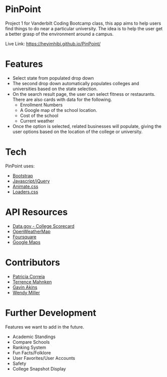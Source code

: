 # PinPoint
Project 1 for Vanderbilt Coding Bootcamp class, this app aims to help users find things to do near a particular university. The idea is to help the user get a better grasp of the environment around a campus.  
  
Live Link: https://heyimhibi.github.io/PinPoint/

# Features

  * Select state from populated drop down
  * The second drop down automatically populates colleges and universities based on the state selection.
  * On the search result page, the user can select fitness or restaurants. There are also cards with data for the following. 
     * Enrollment Numbers
     * A Google map of the school location.
     * Cost of the school
     * Current weather
  * Once the option is selected, related businesses will populate, giving the user options based on the location of the college or university.


# Tech
PinPoint uses:

* [Bootstrap]
* [Javascript/jQuery]
* [Animate.css]
* [Loaders.css]

# API Resources
  
  * [Data.gov - College Scorecard]
  * [OpenWeatherMap]
  * [Foursquare]
  * [Google Maps]

# Contributors

 * [Patricia Correia]
 * [Terrence Mahnken]
 * [Gavin Akins]
 * [Wendy Miller]
 
 # Further Development
 Features we want to add in the future.
 
  * Academic Standings
  * Compare Schools
  * Ranking System
  * Fun Facts/Folklore
  * User Favorites/User Accounts
  * Safety
  * College Snapshot Display



  [Bootstrap]: <https://getbootstrap.com/>
  [Javascript/jQuery]: <https://jquery.com/>
  [Animate.css]: <https://daneden.github.io/animate.css/>
  [Loaders.css]: <https://connoratherton.com/loaders>
  [Data.gov - College Scorecard]: <https://collegescorecard.ed.gov/data/documentation/>
  [OpenWeatherMap]: <https://openweathermap.org/api>
  [Foursquare]: <https://developer.foursquare.com/>
  [Google Maps]: <https://developers.google.com/maps/documentation/javascript/tutorial>
  [Patricia Correia]: <https://github.com/heyimhibi>
  [Terrence Mahnken]: <https://github.com/TerrenceMM2>
  [Gavin Akins]: <https://github.com/GBAkins>
  [Wendy Miller]: <https://github.com/wendmiller>
  
  
